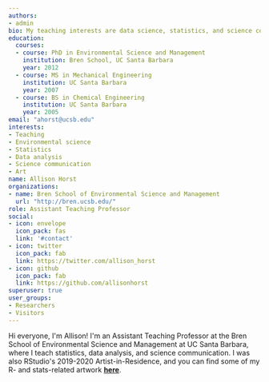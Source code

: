 ```yaml
---
authors:
- admin
bio: My teaching interests are data science, statistics, and science communication.
education:
  courses:
  - course: PhD in Environmental Science and Management
    institution: Bren School, UC Santa Barbara
    year: 2012
  - course: MS in Mechanical Engineering
    institution: UC Santa Barbara
    year: 2007
  - course: BS in Chemical Engineering
    institution: UC Santa Barbara
    year: 2005
email: "ahorst@ucsb.edu"
interests:
- Teaching
- Environmental science
- Statistics
- Data analysis
- Science communication
- Art
name: Allison Horst
organizations:
- name: Bren School of Environmental Science and Management
  url: "http://bren.ucsb.edu/"
role: Assistant Teaching Professor
social:
- icon: envelope
  icon_pack: fas
  link: '#contact'
- icon: twitter
  icon_pack: fab
  link: https://twitter.com/allison_horst
- icon: github
  icon_pack: fab
  link: https://github.com/allisonhorst
superuser: true
user_groups:
- Researchers
- Visitors
---
```


Hi everyone, I'm Allison! I'm an Assistant Teaching Professor at the Bren School of Environmental Science and Management at UC Santa Barbara, where I teach statistics, data analysis, and science communication. I was also RStudio's 2019-2020 Artist-in-Residence, and you can find some of my R- and stats-related artwork [**here**](https://github.com/allisonhorst/stats-illustrations).
